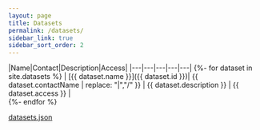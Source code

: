 ```yaml
---
layout: page
title: Datasets
permalink: /datasets/
sidebar_link: true
sidebar_sort_order: 2
---
```


|Name|Contact|Description|Access|
|---|---|---|---|---|
{%- for dataset in site.datasets %}
| [{{ dataset.name }}]({{ dataset.id }})| {{ dataset.contactName | replace: "|","/" }} | {{ dataset.description }} | {{ dataset.access }} |  
{%- endfor %}

[datasets.json](/datasets.json)
